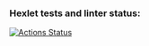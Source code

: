 ### Hexlet tests and linter status:
[![Actions Status](https://github.com/nurad9689/frontend-project-46/workflows/hexlet-check/badge.svg)](https://github.com/nurad9689/frontend-project-46/actions)